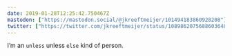 ```yaml
---
date: 2019-01-28T12:25:42.750467Z
mastodon: ["https://mastodon.social/@jkreeftmeijer/101494183860928208"]
twitter: ["https://twitter.com/jkreeftmeijer/status/1089862075688603648"]
---
```

I’m an `unless` unless `else` kind of person.
